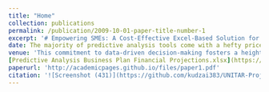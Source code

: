 ```yaml
---
title: "Home"
collection: publications
permalink: /publication/2009-10-01-paper-title-number-1
excerpt: '# Empowering SMEs: A Cost-Effective Excel-Based Solution for Predictive Financial Analysis in Easy Egg Startup'
date: The majority of predictive analysis tools come with a hefty price tag, making it challenging for SMEs to access the means to calculate their break-even points. Many small and medium enterprises (SMEs) commence their operations without the benefit of comprehensive business projections derived from market data. In response to this, I have utilized an Excel spreadsheet to forecast the financials for my startup, Easy Egg. This pragmatic approach empowers SMEs, enabling them to leverage Excel tools and formulas to persuasively present their financial projections when seeking investments or loans from banks. The application of predictive analysis becomes pivotal for SMEs and entrepreneurs, facilitating well-informed decisions regarding the timeline for achieving profitability based on concrete numerical data rather than mere intuition.
venue: 'This commitment to data-driven decision-making fosters a heightened level of professionalism in business operations and the establishment of realistic goals. Within this document,I will adeptly demonstrate the Excel spreadsheet's predictive analysis, showcasing its various components. Furthermore, I will articulate the startup idea through a comprehensive presentation of financials derived from the predictive analysis. This strategic use of predictive analysis serves as the linchpin in ensuring the success of the startup pitch, offering a tangible vision of the business's potential trajectory with the right support and opportunities.
[Predictive Analysis Business Plan Financial Projections.xlsx](https://github.com/kudzai383/UNITAR-Project-Business-Plan/files/14097914/Predictive.Analysis.Business.Plan.Financial.Projections.xlsx)'
paperurl: 'http://academicpages.github.io/files/paper1.pdf'
citation: '![Screenshot (431)](https://github.com/kudzai383/UNITAR-Project-Business-Plan/assets/153997269/6d47574c-e38a-4eeb-8071-c4d34956a51b)'
---
```












